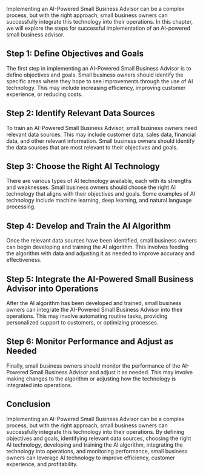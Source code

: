 
Implementing an AI-Powered Small Business Advisor can be a complex process, but with the right approach, small business owners can successfully integrate this technology into their operations. In this chapter, we will explore the steps for successful implementation of an AI-powered small business advisor.

Step 1: Define Objectives and Goals
-----------------------------------

The first step in implementing an AI-Powered Small Business Advisor is to define objectives and goals. Small business owners should identify the specific areas where they hope to see improvements through the use of AI technology. This may include increasing efficiency, improving customer experience, or reducing costs.

Step 2: Identify Relevant Data Sources
--------------------------------------

To train an AI-Powered Small Business Advisor, small business owners need relevant data sources. This may include customer data, sales data, financial data, and other relevant information. Small business owners should identify the data sources that are most relevant to their objectives and goals.

Step 3: Choose the Right AI Technology
--------------------------------------

There are various types of AI technology available, each with its strengths and weaknesses. Small business owners should choose the right AI technology that aligns with their objectives and goals. Some examples of AI technology include machine learning, deep learning, and natural language processing.

Step 4: Develop and Train the AI Algorithm
------------------------------------------

Once the relevant data sources have been identified, small business owners can begin developing and training the AI algorithm. This involves feeding the algorithm with data and adjusting it as needed to improve accuracy and effectiveness.

Step 5: Integrate the AI-Powered Small Business Advisor into Operations
-----------------------------------------------------------------------

After the AI algorithm has been developed and trained, small business owners can integrate the AI-Powered Small Business Advisor into their operations. This may involve automating routine tasks, providing personalized support to customers, or optimizing processes.

Step 6: Monitor Performance and Adjust as Needed
------------------------------------------------

Finally, small business owners should monitor the performance of the AI-Powered Small Business Advisor and adjust it as needed. This may involve making changes to the algorithm or adjusting how the technology is integrated into operations.

Conclusion
----------

Implementing an AI-Powered Small Business Advisor can be a complex process, but with the right approach, small business owners can successfully integrate this technology into their operations. By defining objectives and goals, identifying relevant data sources, choosing the right AI technology, developing and training the AI algorithm, integrating the technology into operations, and monitoring performance, small business owners can leverage AI technology to improve efficiency, customer experience, and profitability.

